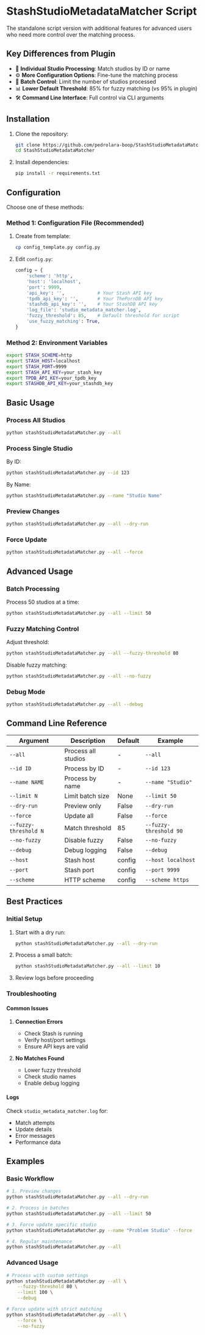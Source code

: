 # StashStudioMetadataMatcher Script

The standalone script version with additional features for advanced users who need more control over the matching process.

## Key Differences from Plugin

- 🎯 **Individual Studio Processing**: Match studios by ID or name
- ⚙️ **More Configuration Options**: Fine-tune the matching process
- 🔢 **Batch Control**: Limit the number of studios processed
- 📊 **Lower Default Threshold**: 85% for fuzzy matching (vs 95% in plugin)
- 🛠️ **Command Line Interface**: Full control via CLI arguments

## Installation

1. Clone the repository:
   ```bash
   git clone https://github.com/pedrolara-boop/StashStudioMetadataMatcher.git
   cd StashStudioMetadataMatcher
   ```

2. Install dependencies:
   ```bash
   pip install -r requirements.txt
   ```

## Configuration

Choose one of these methods:

### Method 1: Configuration File (Recommended)
1. Create from template:
   ```bash
   cp config_template.py config.py
   ```

2. Edit `config.py`:
   ```python
   config = {
       'scheme': 'http',
       'host': 'localhost',
       'port': 9999,
       'api_key': '',            # Your Stash API key
       'tpdb_api_key': '',       # Your ThePornDB API key
       'stashdb_api_key': '',    # Your StashDB API key
       'log_file': 'studio_metadata_matcher.log',
       'fuzzy_threshold': 85,    # Default threshold for script
       'use_fuzzy_matching': True,
   }
   ```

### Method 2: Environment Variables
```bash
export STASH_SCHEME=http
export STASH_HOST=localhost
export STASH_PORT=9999
export STASH_API_KEY=your_stash_key
export TPDB_API_KEY=your_tpdb_key
export STASHDB_API_KEY=your_stashdb_key
```

## Basic Usage

### Process All Studios
```bash
python stashStudioMetadataMatcher.py --all
```

### Process Single Studio
By ID:
```bash
python stashStudioMetadataMatcher.py --id 123
```

By Name:
```bash
python stashStudioMetadataMatcher.py --name "Studio Name"
```

### Preview Changes
```bash
python stashStudioMetadataMatcher.py --all --dry-run
```

### Force Update
```bash
python stashStudioMetadataMatcher.py --all --force
```

## Advanced Usage

### Batch Processing
Process 50 studios at a time:
```bash
python stashStudioMetadataMatcher.py --all --limit 50
```

### Fuzzy Matching Control
Adjust threshold:
```bash
python stashStudioMetadataMatcher.py --all --fuzzy-threshold 80
```

Disable fuzzy matching:
```bash
python stashStudioMetadataMatcher.py --all --no-fuzzy
```

### Debug Mode
```bash
python stashStudioMetadataMatcher.py --all --debug
```

## Command Line Reference

| Argument | Description | Default | Example |
|----------|-------------|---------|---------|
| `--all` | Process all studios | - | `--all` |
| `--id ID` | Process by ID | - | `--id 123` |
| `--name NAME` | Process by name | - | `--name "Studio"` |
| `--limit N` | Limit batch size | None | `--limit 50` |
| `--dry-run` | Preview only | False | `--dry-run` |
| `--force` | Update all | False | `--force` |
| `--fuzzy-threshold N` | Match threshold | 85 | `--fuzzy-threshold 90` |
| `--no-fuzzy` | Disable fuzzy | False | `--no-fuzzy` |
| `--debug` | Debug logging | False | `--debug` |
| `--host` | Stash host | config | `--host localhost` |
| `--port` | Stash port | config | `--port 9999` |
| `--scheme` | HTTP scheme | config | `--scheme https` |

## Best Practices

### Initial Setup
1. Start with a dry run:
   ```bash
   python stashStudioMetadataMatcher.py --all --dry-run
   ```

2. Process a small batch:
   ```bash
   python stashStudioMetadataMatcher.py --all --limit 10
   ```
3. Review logs before proceeding

### Troubleshooting

#### Common Issues

1. **Connection Errors**
   - Check Stash is running
   - Verify host/port settings
   - Ensure API keys are valid

2. **No Matches Found**
   - Lower fuzzy threshold
   - Check studio names
   - Enable debug logging


#### Logs
Check `studio_metadata_matcher.log` for:
- Match attempts
- Update details
- Error messages
- Performance data

## Examples

### Basic Workflow
```bash
# 1. Preview changes
python stashStudioMetadataMatcher.py --all --dry-run

# 2. Process in batches
python stashStudioMetadataMatcher.py --all --limit 50

# 3. Force update specific studio
python stashStudioMetadataMatcher.py --name "Problem Studio" --force

# 4. Regular maintenance
python stashStudioMetadataMatcher.py --all
```

### Advanced Usage
```bash
# Process with custom settings
python stashStudioMetadataMatcher.py --all \
    --fuzzy-threshold 80 \
    --limit 100 \
    --debug

# Force update with strict matching
python stashStudioMetadataMatcher.py --all \
    --force \
    --no-fuzzy
``` 